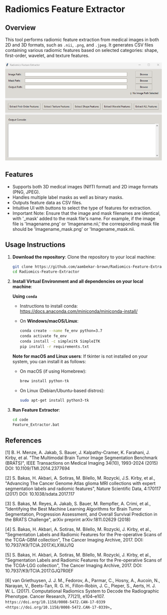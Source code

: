 # Radiomics Feature Extractor

## Overview
This tool performs radiomic feature extraction from medical images in both 2D and 3D formats, such as `.nii`, `.png`, and `.jpeg`. It generates CSV files containing various radiomic features based on selected categories: shape, first-order, wavelet, and texture features.

<p align="center">
  <img src="img/UI.png" alt="Alt text">
</p>

## Features
- Supports both 3D medical images (NIfTI format) and 2D image formats (PNG, JPEG).
- Handles multiple label masks as well as binary masks.
- Outputs feature data as CSV files.
- Intuitive UI with buttons to select the type of features for extraction.
- Important Note: Ensure that the image and mask filenames are identical, with '_mask' added to the mask file's name. For example, if the image file is 'Imagename.png' or 'Imagename.nii,' the corresponding mask file should be 'Imagename_mask.png' or 'Imagename_mask.nii.

## Usage Instructions
1. **Download the repository**:
   Clone the repository to your local machine:
   ```bash
   git clone https://github.com/aambekar-brown/Radiomics-Feature-Extractor.git
   cd Radiomics-Feature-Extractor
   ```
2. **Install Virtual Environment and all dependencies on your local machine**:

   **Using `conda`**
   - Instructions to install conda: https://docs.anaconda.com/miniconda/miniconda-install/

   - On **Windows/macOS/Linux**:
     ```bash
     conda create --name fe_env python=3.7
     conda activate fe_env
     conda install -c simpleitk SimpleITK
     pip install -r requirements.txt
     ```

   **Note for macOS and Linux users**: If tkinter is not installed on your system, you can install it as follows:
   
   - On macOS (if using Homebrew):
     ```bash
     brew install python-tk
     ```
   
   - On Linux (Debian/Ubuntu-based distros):
     ```bash
     sudo apt-get install python3-tk
     ```

4. **Run Feature Extractor**:
   ```bash
   cd code
   Feature_Extractor.bat
   ```

## References
[1] B. H. Menze, A. Jakab, S. Bauer, J. Kalpathy-Cramer, K. Farahani, J. Kirby, et al. "The Multimodal Brain Tumor Image Segmentation Benchmark (BRATS)", IEEE Transactions on Medical Imaging 34(10), 1993-2024 (2015) DOI: 10.1109/TMI.2014.2377694

[2] S. Bakas, H. Akbari, A. Sotiras, M. Bilello, M. Rozycki, J.S. Kirby, et al., "Advancing The Cancer Genome Atlas glioma MRI collections with expert segmentation labels and radiomic features", Nature Scientific Data, 4:170117 (2017) DOI: 10.1038/sdata.2017.117

[3] S. Bakas, M. Reyes, A. Jakab, S. Bauer, M. Rempfler, A. Crimi, et al., "Identifying the Best Machine Learning Algorithms for Brain Tumor Segmentation, Progression Assessment, and Overall Survival Prediction in the BRATS Challenge", arXiv preprint arXiv:1811.02629 (2018)

[4] S. Bakas, H. Akbari, A. Sotiras, M. Bilello, M. Rozycki, J. Kirby, et al., "Segmentation Labels and Radiomic Features for the Pre-operative Scans of the TCGA-GBM collection", The Cancer Imaging Archive, 2017. DOI: 10.7937/K9/TCIA.2017.KLXWJJ1Q

[5] S. Bakas, H. Akbari, A. Sotiras, M. Bilello, M. Rozycki, J. Kirby, et al., "Segmentation Labels and Radiomic Features for the Pre-operative Scans of the TCGA-LGG collection", The Cancer Imaging Archive, 2017. DOI: 10.7937/K9/TCIA.2017.GJQ7R0EF

[6] van Griethuysen, J. J. M., Fedorov, A., Parmar, C., Hosny, A., Aucoin, N., Narayan, V., Beets-Tan, R. G. H., Fillon-Robin, J. C., Pieper, S., Aerts, H. J. W. L. (2017). Computational Radiomics System to Decode the Radiographic Phenotype. Cancer Research, 77(21), e104–e107. `https://doi.org/10.1158/0008-5472.CAN-17-0339 <https://doi.org/10.1158/0008-5472.CAN-17-0339>`_
